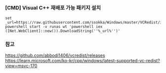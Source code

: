 ﻿### [CMD] Visual C++ 재배포 가능 패키지 설치
```
set _url=https://raw.githubusercontent.com/ssokka/Windows/master/VCRedist/install.ps1
powershell start -v runas wt 'powershell iex ([Net.WebClient]::new()).DownloadString(''%_url%'')'

```
### 참고
https://github.com/abbodi1406/vcredist/releases  
https://learn.microsoft.com/ko-kr/cpp/windows/latest-supported-vc-redist?view=msvc-170  
